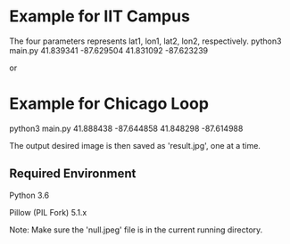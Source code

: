 # Example for IIT Campus
The four parameters represents lat1, lon1, lat2, lon2, respectively.
python3 main.py 41.839341 -87.629504 41.831092 -87.623239
	
or

# Example for Chicago Loop
python3 main.py 41.888438 -87.644858 41.848298 -87.614988

The output desired image is then saved as 'result.jpg', one at a time.

## Required Environment

Python 3.6

Pillow (PIL Fork) 5.1.x

Note: Make sure the 'null.jpeg' file is in the current running directory.
